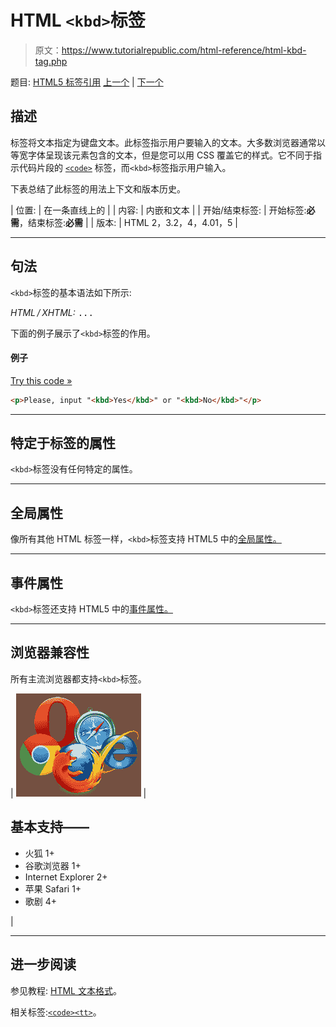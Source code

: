 # HTML `<kbd>`标签

> 原文：<https://www.tutorialrepublic.com/html-reference/html-kbd-tag.php>

题目: [HTML5 标签引用](html5-tags.php) [上一个](html-ins-tag.php) | [下一个](html5-keygen-tag.php)

## 描述

标签将文本指定为键盘文本。此标签指示用户要输入的文本。大多数浏览器通常以等宽字体呈现该元素包含的文本，但是您可以用 CSS 覆盖它的样式。它不同于指示代码片段的 [`<code>`](html-code-tag.php) 标签，而`<kbd>`标签指示用户输入。

下表总结了此标签的用法上下文和版本历史。

| 位置: | 在一条直线上的 |
| 内容: | 内嵌和文本 |
| 开始/结束标签: | 开始标签:**必需**，结束标签:**必需** |
| 版本: | HTML 2，3.2，4，4.01，5 |

* * *

## 句法

`<kbd>`标签的基本语法如下所示:

*HTML / XHTML:* <kbd> ... </kbd>

下面的例子展示了`<kbd>`标签的作用。

#### 例子

[Try this code »](../codelab.php?topic=html&file=kbd-tag "Try this code using online Editor")

```html
<p>Please, input "<kbd>Yes</kbd>" or "<kbd>No</kbd>"</p>
```

* * *

## 特定于标签的属性

`<kbd>`标签没有任何特定的属性。

* * *

## 全局属性

像所有其他 HTML 标签一样，`<kbd>`标签支持 HTML5 中的[全局属性。](html5-global-attributes.php)

* * *

## 事件属性

`<kbd>`标签还支持 HTML5 中的[事件属性。](html5-event-attributes.php)

* * *

## 浏览器兼容性

所有主流浏览器都支持`<kbd>`标签。

| ![Browsers Icon](img/e9331123c77668c1832e541c2fca1002.png) | 

## 基本支持——

*   火狐 1+
*   谷歌浏览器 1+
*   Internet Explorer 2+
*   苹果 Safari 1+
*   歌剧 4+

 |

* * *

## 进一步阅读

参见教程: [HTML 文本格式](../html-tutorial/html-text-formatting.php)。

相关标签:[`<code>`](html-code-tag.php)[`<tt>`](html-tt-tag.php)。